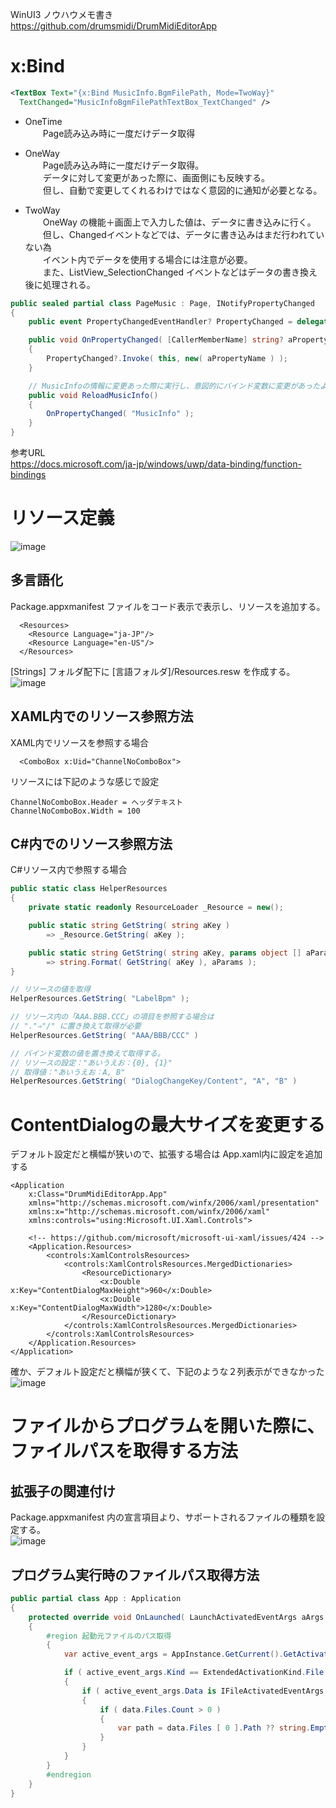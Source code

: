 WinUI3 ノウハウメモ書き  
https://github.com/drumsmidi/DrumMidiEditorApp

# x:Bind

```xml
<TextBox Text="{x:Bind MusicInfo.BgmFilePath, Mode=TwoWay}" 
  TextChanged="MusicInfoBgmFilePathTextBox_TextChanged" />
```

- OneTime  
　　Page読み込み時に一度だけデータ取得

- OneWay  
　　Page読み込み時に一度だけデータ取得。  
　　データに対して変更があった際に、画面側にも反映する。  
　　但し、自動で変更してくれるわけではなく意図的に通知が必要となる。

- TwoWay  
　　OneWay の機能＋画面上で入力した値は、データに書き込みに行く。  
　　但し、Changedイベントなどでは、データに書き込みはまだ行われていない為  
　　イベント内でデータを使用する場合には注意が必要。  
　　また、ListView_SelectionChanged イベントなどはデータの書き換え後に処理される。


```csharp
public sealed partial class PageMusic : Page, INotifyPropertyChanged
{
	public event PropertyChangedEventHandler? PropertyChanged = delegate { };

	public void OnPropertyChanged( [CallerMemberName] string? aPropertyName = null )
	{
		PropertyChanged?.Invoke( this, new( aPropertyName ) );
	}

	// MusicInfoの情報に変更あった際に実行し、意図的にバインド変数に変更があったよと知らせる。
	public void ReloadMusicInfo()
	{
		OnPropertyChanged( "MusicInfo" );
	}
}
```

参考URL  
https://docs.microsoft.com/ja-jp/windows/uwp/data-binding/function-bindings


# リソース定義

![image](https://github.com/user-attachments/assets/9654f374-3428-4b22-8594-56e95477cf0c)

## 多言語化

Package.appxmanifest ファイルをコード表示で表示し、リソースを追加する。
```xml:Package.appxmanifest
  <Resources>
    <Resource Language="ja-JP"/>
    <Resource Language="en-US"/>
  </Resources>
```

[Strings] フォルダ配下に [言語フォルダ]/Resources.resw を作成する。  
![image](https://github.com/user-attachments/assets/18eb40f9-c5bc-4a3a-9ee7-0db56b432a3f)

## XAML内でのリソース参照方法

XAML内でリソースを参照する場合
```xml:XAML
  <ComboBox x:Uid="ChannelNoComboBox">
```

リソースには下記のような感じで設定
```:Resources.resw
ChannelNoComboBox.Header = ヘッダテキスト  
ChannelNoComboBox.Width = 100 
```

## C#内でのリソース参照方法

C#リソース内で参照する場合
```csharp
public static class HelperResources
{
    private static readonly ResourceLoader _Resource = new();

    public static string GetString( string aKey )
        => _Resource.GetString( aKey );

    public static string GetString( string aKey, params object [] aParams )
        => string.Format( GetString( aKey ), aParams );
}

// リソースの値を取得
HelperResources.GetString( "LabelBpm" );

// リソース内の「AAA.BBB.CCC」の項目を参照する場合は
// "."⇒"/" に置き換えて取得が必要
HelperResources.GetString( "AAA/BBB/CCC" )

// バインド変数の値を置き換えて取得する。
// リソースの設定："あいうえお：{0}, {1}"
// 取得値："あいうえお：A, B"
HelperResources.GetString( "DialogChangeKey/Content", "A", "B" )
```

# ContentDialogの最大サイズを変更する

デフォルト設定だと横幅が狭いので、拡張する場合は App.xaml内に設定を追加する
```xaml:App.xaml
<Application
    x:Class="DrumMidiEditorApp.App"
    xmlns="http://schemas.microsoft.com/winfx/2006/xaml/presentation"
    xmlns:x="http://schemas.microsoft.com/winfx/2006/xaml"
    xmlns:controls="using:Microsoft.UI.Xaml.Controls">

    <!-- https://github.com/microsoft/microsoft-ui-xaml/issues/424 -->
    <Application.Resources>
        <controls:XamlControlsResources>
            <controls:XamlControlsResources.MergedDictionaries>
                <ResourceDictionary>
                    <x:Double x:Key="ContentDialogMaxHeight">960</x:Double>
                    <x:Double x:Key="ContentDialogMaxWidth">1280</x:Double>
                </ResourceDictionary>
            </controls:XamlControlsResources.MergedDictionaries>
        </controls:XamlControlsResources>
    </Application.Resources>
</Application>
```

確か、デフォルト設定だと横幅が狭くて、下記のような２列表示ができなかった  
![image](https://github.com/user-attachments/assets/1fe813a6-7068-4699-9efb-386dbf93c7d2)

# ファイルからプログラムを開いた際に、ファイルパスを取得する方法

## 拡張子の関連付け

Package.appxmanifest 内の宣言項目より、サポートされるファイルの種類を設定する。  
![image](https://github.com/user-attachments/assets/188f7fcb-45cc-4b0c-b276-87388090bfa4)

## プログラム実行時のファイルパス取得方法

```csharp:App.xaml.cs
public partial class App : Application
{
    protected override void OnLaunched( LaunchActivatedEventArgs aArgs )
    {
        #region 起動元ファイルのパス取得
        {
            var active_event_args = AppInstance.GetCurrent().GetActivatedEventArgs();

            if ( active_event_args.Kind == ExtendedActivationKind.File )
            {
                if ( active_event_args.Data is IFileActivatedEventArgs data )
                {
                    if ( data.Files.Count > 0 )
                    {
                        var path = data.Files [ 0 ].Path ?? string.Empty;
                    }
                }
            }
        }
        #endregion
    }
}
```
